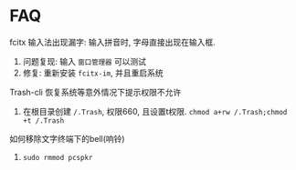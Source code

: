 # FAQ

fcitx 输入法出现漏字: 输入拼音时, 字母直接出现在输入框.
1. 问题复现: 输入 `窗口管理器` 可以测试
2. 修复: 重新安装 `fcitx-im`, 并且重启系统

Trash-cli 恢复系统等意外情况下提示权限不允许
1. 在根目录创建 `/.Trash`, 权限660, 且设置t权限. `chmod a+rw /.Trash;chmod +t /.Trash`

如何移除文字终端下的bell(响铃)
1. `sudo rmmod pcspkr`